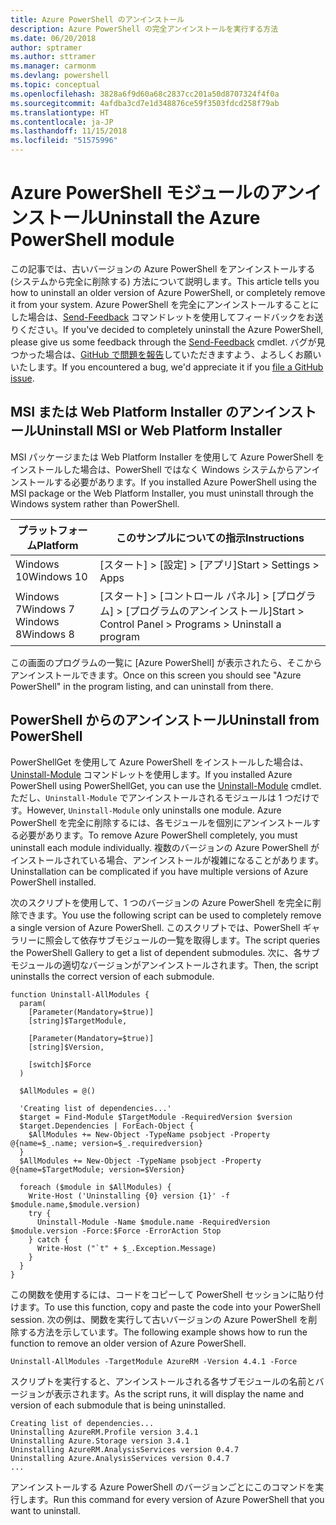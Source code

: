 ```yaml
---
title: Azure PowerShell のアンインストール
description: Azure PowerShell の完全アンインストールを実行する方法
ms.date: 06/20/2018
author: sptramer
ms.author: sttramer
ms.manager: carmonm
ms.devlang: powershell
ms.topic: conceptual
ms.openlocfilehash: 3828a6f9d60a68c2837cc201a50d8707324f4f0a
ms.sourcegitcommit: 4afdba3cd7e1d348876ce59f3503fdcd258f79ab
ms.translationtype: HT
ms.contentlocale: ja-JP
ms.lasthandoff: 11/15/2018
ms.locfileid: "51575996"
---
```

# <a name="uninstall-the-azure-powershell-module"></a><span data-ttu-id="bfcef-103">Azure PowerShell モジュールのアンインストール</span><span class="sxs-lookup"><span data-stu-id="bfcef-103">Uninstall the Azure PowerShell module</span></span>

<span data-ttu-id="bfcef-104">この記事では、古いバージョンの Azure PowerShell をアンインストールする (システムから完全に削除する) 方法について説明します。</span><span class="sxs-lookup"><span data-stu-id="bfcef-104">This article tells you how to uninstall an older version of Azure PowerShell, or completely remove it from your system.</span></span> <span data-ttu-id="bfcef-105">Azure PowerShell を完全にアンインストールすることにした場合は、[Send-Feedback](/powershell/module/azurerm.profile/send-feedback) コマンドレットを使用してフィードバックをお送りください。</span><span class="sxs-lookup"><span data-stu-id="bfcef-105">If you've decided to completely uninstall the Azure PowerShell, please give us some feedback through the [Send-Feedback](/powershell/module/azurerm.profile/send-feedback) cmdlet.</span></span>
<span data-ttu-id="bfcef-106">バグが見つかった場合は、[GitHub で問題を報告](https://github.com/azure/azure-powershell/issues)していただきますよう、よろしくお願いいたします。</span><span class="sxs-lookup"><span data-stu-id="bfcef-106">If you encountered a bug, we'd appreciate it if you [file a GitHub issue](https://github.com/azure/azure-powershell/issues).</span></span>

## <a name="uninstall-msi-or-web-platform-installer"></a><span data-ttu-id="bfcef-107">MSI または Web Platform Installer のアンインストール</span><span class="sxs-lookup"><span data-stu-id="bfcef-107">Uninstall MSI or Web Platform Installer</span></span>

<span data-ttu-id="bfcef-108">MSI パッケージまたは Web Platform Installer を使用して Azure PowerShell をインストールした場合は、PowerShell ではなく Windows システムからアンインストールする必要があります。</span><span class="sxs-lookup"><span data-stu-id="bfcef-108">If you installed Azure PowerShell using the MSI package or the Web Platform Installer, you must uninstall through the Windows system rather than PowerShell.</span></span>

| <span data-ttu-id="bfcef-109">プラットフォーム</span><span class="sxs-lookup"><span data-stu-id="bfcef-109">Platform</span></span> | <span data-ttu-id="bfcef-110">このサンプルについての指示</span><span class="sxs-lookup"><span data-stu-id="bfcef-110">Instructions</span></span> |
|----------|--------------|
| <span data-ttu-id="bfcef-111">Windows 10</span><span class="sxs-lookup"><span data-stu-id="bfcef-111">Windows 10</span></span> | <span data-ttu-id="bfcef-112">[スタート] > [設定] > [アプリ]</span><span class="sxs-lookup"><span data-stu-id="bfcef-112">Start > Settings > Apps</span></span> |
| <span data-ttu-id="bfcef-113">Windows 7</span><span class="sxs-lookup"><span data-stu-id="bfcef-113">Windows 7</span></span> </br><span data-ttu-id="bfcef-114">Windows 8</span><span class="sxs-lookup"><span data-stu-id="bfcef-114">Windows 8</span></span> | <span data-ttu-id="bfcef-115">[スタート] > [コントロール パネル] > [プログラム] > [プログラムのアンインストール]</span><span class="sxs-lookup"><span data-stu-id="bfcef-115">Start > Control Panel > Programs > Uninstall a program</span></span> |

<span data-ttu-id="bfcef-116">この画面のプログラムの一覧に [Azure PowerShell] が表示されたら、そこからアンインストールできます。</span><span class="sxs-lookup"><span data-stu-id="bfcef-116">Once on this screen you should see "Azure PowerShell" in the program listing, and can uninstall from there.</span></span>

## <a name="uninstall-from-powershell"></a><span data-ttu-id="bfcef-117">PowerShell からのアンインストール</span><span class="sxs-lookup"><span data-stu-id="bfcef-117">Uninstall from PowerShell</span></span>

<span data-ttu-id="bfcef-118">PowerShellGet を使用して Azure PowerShell をインストールした場合は、[Uninstall-Module](/powershell/module/powershellget/uninstall-module) コマンドレットを使用します。</span><span class="sxs-lookup"><span data-stu-id="bfcef-118">If you installed Azure PowerShell using PowerShellGet, you can use the [Uninstall-Module](/powershell/module/powershellget/uninstall-module) cmdlet.</span></span> <span data-ttu-id="bfcef-119">ただし、`Uninstall-Module` でアンインストールされるモジュールは 1 つだけです。</span><span class="sxs-lookup"><span data-stu-id="bfcef-119">However, `Uninstall-Module` only uninstalls one module.</span></span> <span data-ttu-id="bfcef-120">Azure PowerShell を完全に削除するには、各モジュールを個別にアンインストールする必要があります。</span><span class="sxs-lookup"><span data-stu-id="bfcef-120">To remove Azure PowerShell completely, you must uninstall each module individually.</span></span> <span data-ttu-id="bfcef-121">複数のバージョンの Azure PowerShell がインストールされている場合、アンインストールが複雑になることがあります。</span><span class="sxs-lookup"><span data-stu-id="bfcef-121">Uninstallation can be complicated if you have multiple versions of Azure PowerShell installed.</span></span>

<span data-ttu-id="bfcef-122">次のスクリプトを使用して、1 つのバージョンの Azure PowerShell を完全に削除できます。</span><span class="sxs-lookup"><span data-stu-id="bfcef-122">You use the following script can be used to completely remove a single version of Azure PowerShell.</span></span> <span data-ttu-id="bfcef-123">このスクリプトでは、PowerShell ギャラリーに照会して依存サブモジュールの一覧を取得します。</span><span class="sxs-lookup"><span data-stu-id="bfcef-123">The script queries the PowerShell Gallery to get a list of dependent submodules.</span></span> <span data-ttu-id="bfcef-124">次に、各サブモジュールの適切なバージョンがアンインストールされます。</span><span class="sxs-lookup"><span data-stu-id="bfcef-124">Then, the script uninstalls the correct version of each submodule.</span></span>

```powershell-interactive
function Uninstall-AllModules {
  param(
    [Parameter(Mandatory=$true)]
    [string]$TargetModule,

    [Parameter(Mandatory=$true)]
    [string]$Version,

    [switch]$Force
  )

  $AllModules = @()

  'Creating list of dependencies...'
  $target = Find-Module $TargetModule -RequiredVersion $version
  $target.Dependencies | ForEach-Object {
    $AllModules += New-Object -TypeName psobject -Property @{name=$_.name; version=$_.requiredversion}
  }
  $AllModules += New-Object -TypeName psobject -Property @{name=$TargetModule; version=$Version}

  foreach ($module in $AllModules) {
    Write-Host ('Uninstalling {0} version {1}' -f $module.name,$module.version)
    try {
      Uninstall-Module -Name $module.name -RequiredVersion $module.version -Force:$Force -ErrorAction Stop
    } catch {
      Write-Host ("`t" + $_.Exception.Message)
    }
  }
}
```

<span data-ttu-id="bfcef-125">この関数を使用するには、コードをコピーして PowerShell セッションに貼り付けます。</span><span class="sxs-lookup"><span data-stu-id="bfcef-125">To use this function, copy and paste the code into your PowerShell session.</span></span> <span data-ttu-id="bfcef-126">次の例は、関数を実行して古いバージョンの Azure PowerShell を削除する方法を示しています。</span><span class="sxs-lookup"><span data-stu-id="bfcef-126">The following example shows how to run the function to remove an older version of Azure PowerShell.</span></span>

```powershell-interactive
Uninstall-AllModules -TargetModule AzureRM -Version 4.4.1 -Force
```

<span data-ttu-id="bfcef-127">スクリプトを実行すると、アンインストールされる各サブモジュールの名前とバージョンが表示されます。</span><span class="sxs-lookup"><span data-stu-id="bfcef-127">As the script runs, it will display the name and version of each submodule that is being uninstalled.</span></span>

```output
Creating list of dependencies...
Uninstalling AzureRM.Profile version 3.4.1
Uninstalling Azure.Storage version 3.4.1
Uninstalling AzureRM.AnalysisServices version 0.4.7
Uninstalling Azure.AnalysisServices version 0.4.7
...
```

<span data-ttu-id="bfcef-128">アンインストールする Azure PowerShell のバージョンごとにこのコマンドを実行します。</span><span class="sxs-lookup"><span data-stu-id="bfcef-128">Run this command for every version of Azure PowerShell that you want to uninstall.</span></span>